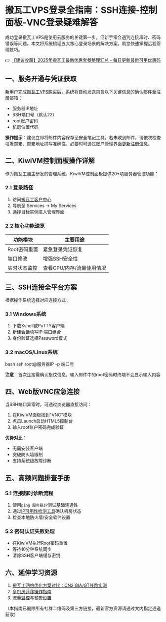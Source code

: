 # 搬瓦工VPS登录全指南：SSH连接-控制面板-VNC登录疑难解答

成功登录搬瓦工VPS是使用云服务的关键第一步，但新手常会遇到连接超时、密码错误等问题。本文将系统梳理五大核心登录场景的解决方案，助您快速掌握远程管理技巧。

👉 [【建议收藏】2025年搬瓦工最新优惠套餐整理汇总 - 每日更新最新可用优惠码](https://bit.ly/banwagon)

## 一、服务开通与凭证获取
新用户完成[搬瓦工VPS购买](https://bit.ly/banwagon)后，系统将自动发送包含以下关键信息的确认邮件至注册邮箱：
- 服务器IP地址
- SSH端口号（默认22）
- root账户密码
- 机房位置代码

**操作提示**：建议立即将邮件内容保存至安全笔记工具。若未收到邮件，请依次检查垃圾邮箱、邮箱地址拼写准确性，必要时可通过账户管理界面[更新注册信息](https://bit.ly/banwagon)。

## 二、KiwiVM控制面板操作详解
作为搬瓦工自主研发的管理系统，KiwiVM控制面板提供20+项服务器管控功能：

### 2.1 登录路径
1. 访问[搬瓦工客户中心](https://bit.ly/banwagon)
2. 导航至 Services → My Services
3. 选择目标实例进入管理界面

### 2.2 核心功能速览
| 功能模块       | 主要用途                      |
|----------------|-----------------------------|
| Root密码重置   | 紧急登录凭证恢复              |
| 端口修改       | 增强SSH安全性                |
| 实时状态监控   | 查看CPU/内存/流量使用情况     |

## 三、SSH连接全平台方案
根据操作系统选择对应连接方式：

### 3.1 Windows系统
1. 下载Xshell或PuTTY客户端
2. 新建会话填写IP:端口组合
3. 身份验证选择Password模式

### 3.2 macOS/Linux系统
bash
ssh root@服务器IP -p 端口号

**注意**：首次连接需确认指纹信息，输入邮件中的root密码时终端不会显示输入内容

## 四、Web版VNC应急连接
当SSH端口异常时，可通过浏览器直接访问：
1. 在KiwiVM面板找到"VNC"模块
2. 点击Launch启动HTML5控制台
3. 输入root账户密码完成验证

**优势对比**：
- 无需安装客户端
- 突破防火墙限制
- 支持系统级故障诊断

## 五、高频问题排查手册
### 5.1 连接超时诊断流程
1. 使用`ping 服务器IP`测试基础连通性
2. 通过[IP可用性检测工具](https://bit.ly/banwagon)确认机房状态
3. 检查本地防火墙/安全软件设置

### 5.2 密码认证失败处理
- 在KiwiVM执行Root密码重置
- 等待10分钟系统同步
- 清除SSH客户端缓存密钥

## 六、延伸学习资源
1. [搬瓦工网络优化方案对比：CN2 GIA/GT线路实测](https://bit.ly/banwagon)
2. [多机房迁移操作指南](https://bit.ly/banwagon)
3. [流量监控与预警设置](https://bit.ly/banwagon)

（本指南已删除所有社群二维码及第三方链接，最新官方资源请通过文内指定通道获取）